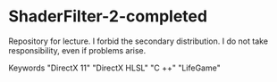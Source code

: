 # ShaderFilter-2-completed

Repository for lecture.
I forbid the secondary distribution.
I do not take responsibility, even if problems arise.

Keywords "DirectX 11" "DirectX HLSL" "C ++" "LifeGame"
